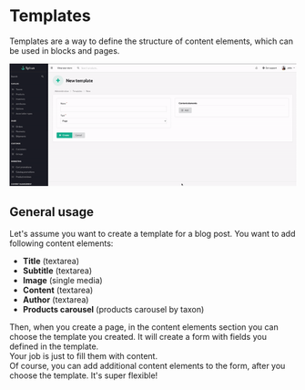 # Templates

Templates are a way to define the structure of content elements, which can be used in blocks and pages.

![Templates usage](templates.gif)

## General usage

Let's assume you want to create a template for a blog post.
You want to add following content elements:
- **Title** (textarea)
- **Subtitle** (textarea)
- **Image** (single media)
- **Content** (textarea)
- **Author** (textarea)
- **Products carousel** (products carousel by taxon)

Then, when you create a page, in the content elements section you can choose the template you created.
It will create a form with fields you defined in the template. \
Your job is just to fill them with content. \
Of course, you can add additional content elements to the form, after you choose the template. It's super flexible!
